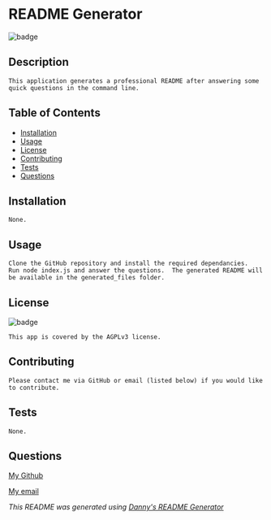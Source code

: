 
# README Generator 
        
![badge](https://img.shields.io/badge/license-AGPLv3-success)

## Description
    This application generates a professional README after answering some quick questions in the command line.

## Table of Contents
- [Installation](#installation)
- [Usage](#usage)
- [License](#license)
- [Contributing](#contributing)
- [Tests](#tests)
- [Questions](#questions)

## Installation
    None.

## Usage
    Clone the GitHub repository and install the required dependancies.  Run node index.js and answer the questions.  The generated README will be available in the generated_files folder.

## License

![badge](https://img.shields.io/badge/license-AGPLv3-success)
    
    This app is covered by the AGPLv3 license.
    
## Contributing
    Please contact me via GitHub or email (listed below) if you would like to contribute.

## Tests
    None.

## Questions

[My Github](https://github.com/DanielGPhillips)

[My email](mailto:dan@dan.com)

_This README was generated using [Danny's README Generator](https://github.com/DanielGPhillips/readme-generator)_

